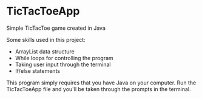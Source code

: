 # TicTacToeApp
Simple TicTacToe game created in Java

Some skills used in this project:
- ArrayList data structure
- While loops for controlling the program
- Taking user input through the terminal
- If/else statements

This program simply requires that you have Java on your computer. Run the TicTacToeApp file and you'll be taken through the prompts in the terminal.
